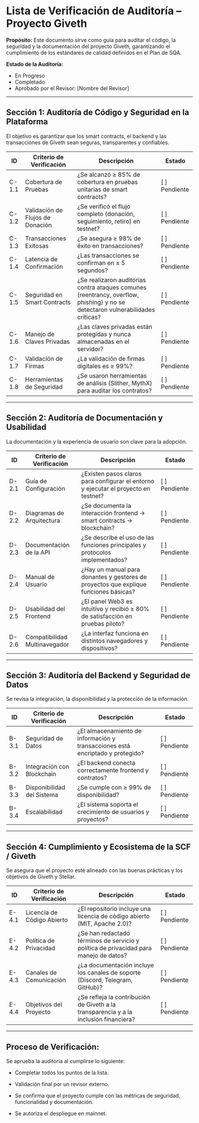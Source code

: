 # Lista de Verificación de Auditoría – Proyecto Giveth

**Propósito:** Este documento sirve como guía para auditar el código, la seguridad y la documentación del proyecto Giveth, garantizando el cumplimiento de los estándares de calidad definidos en el Plan de SQA.  

**Estado de la Auditoría:**
- En Progreso
- Completado
- Aprobado por el Revisor: [Nombre del Revisor]

---

## Sección 1: Auditoría de Código y Seguridad en la Plataforma
El objetivo es garantizar que los smart contracts, el backend y las transacciones de Giveth sean seguras, transparentes y confiables.

| ID    | Criterio de Verificación             | Descripción                                                                                     | Estado     |
|-------|--------------------------------------|-------------------------------------------------------------------------------------------------|------------|
| C-1.1 | Cobertura de Pruebas                 | ¿Se alcanzó ≥ 85% de cobertura en pruebas unitarias de smart contracts?                        | [ ] Pendiente |
| C-1.2 | Validación de Flujos de Donación     | ¿Se verificó el flujo completo (donación, seguimiento, retiro) en testnet?                    | [ ] Pendiente |
| C-1.3 | Transacciones Exitosas                | ¿Se asegura ≥ 98% de éxito en transacciones?                                                  | [ ] Pendiente |
| C-1.4 | Latencia de Confirmación              | ¿Las transacciones se confirman en ≤ 5 segundos?                                              | [ ] Pendiente |
| C-1.5 | Seguridad en Smart Contracts          | ¿Se realizaron auditorías contra ataques comunes (reentrancy, overflow, phishing) y no se detectaron vulnerabilidades críticas? | [ ] Pendiente |
| C-1.6 | Manejo de Claves Privadas            | ¿Las claves privadas están protegidas y nunca almacenadas en el servidor?                      | [ ] Pendiente |
| C-1.7 | Validación de Firmas                  | ¿La validación de firmas digitales es ≥ 99%?                                                  | [ ] Pendiente |
| C-1.8 | Herramientas de Seguridad             | ¿Se usaron herramientas de análisis (Slither, MythX) para auditar los contratos?              | [ ] Pendiente |

---

## Sección 2: Auditoría de Documentación y Usabilidad
La documentación y la experiencia de usuario son clave para la adopción.

| ID    | Criterio de Verificación             | Descripción                                                                                     | Estado     |
|-------|--------------------------------------|-------------------------------------------------------------------------------------------------|------------|
| D-2.1 | Guía de Configuración                | ¿Existen pasos claros para configurar el entorno y ejecutar el proyecto en testnet?           | [ ] Pendiente |
| D-2.2 | Diagramas de Arquitectura            | ¿Se documenta la interacción frontend → smart contracts → blockchain?                         | [ ] Pendiente |
| D-2.3 | Documentación de la API              | ¿Se describe el uso de las funciones principales y protocolos implementados?                   | [ ] Pendiente |
| D-2.4 | Manual de Usuario                    | ¿Hay un manual para donantes y gestores de proyectos que explique funciones básicas?          | [ ] Pendiente |
| D-2.5 | Usabilidad del Frontend              | ¿El panel Web3 es intuitivo y recibió ≥ 80% de satisfacción en pruebas piloto?                | [ ] Pendiente |
| D-2.6 | Compatibilidad Multinavegador        | ¿La interfaz funciona en distintos navegadores y dispositivos?                                 | [ ] Pendiente |

---

## Sección 3: Auditoría del Backend y Seguridad de Datos
Se revisa la integración, la disponibilidad y la protección de la información.

| ID    | Criterio de Verificación             | Descripción                                                                                     | Estado     |
|-------|--------------------------------------|-------------------------------------------------------------------------------------------------|------------|
| B-3.1 | Seguridad de Datos                   | ¿El almacenamiento de información y transacciones está encriptado y protegido?                | [ ] Pendiente |
| B-3.2 | Integración con Blockchain           | ¿El backend conecta correctamente frontend y contratos?                                        | [ ] Pendiente |
| B-3.3 | Disponibilidad del Sistema           | ¿Se cumple con ≥ 99% de disponibilidad?                                                        | [ ] Pendiente |
| B-3.4 | Escalabilidad                       | ¿El sistema soporta el crecimiento de usuarios y proyectos?                                    | [ ] Pendiente |

---

## Sección 4: Cumplimiento y Ecosistema de la SCF / Giveth
Se asegura que el proyecto esté alineado con las buenas prácticas y los objetivos de Giveth y Stellar.

| ID    | Criterio de Verificación             | Descripción                                                                                     | Estado     |
|-------|--------------------------------------|-------------------------------------------------------------------------------------------------|------------|
| E-4.1 | Licencia de Código Abierto           | ¿El repositorio incluye una licencia de código abierto (MIT, Apache 2.0)?                     | [ ] Pendiente |
| E-4.2 | Política de Privacidad               | ¿Se han redactado términos de servicio y política de privacidad para manejo de datos?         | [ ] Pendiente |
| E-4.3 | Canales de Comunicación              | ¿La documentación incluye los canales de soporte (Discord, Telegram, GitHub)?                 | [ ] Pendiente |
| E-4.4 | Objetivos del Proyecto               | ¿Se refleja la contribución de Giveth a la transparencia y a la inclusión financiera?         | [ ] Pendiente |
---
## Proceso de Verificación:
Se aprueba la auditoria al cumplirse lo siguiente:

- Completar todos los puntos de la lista.

- Validación final por un revisor externo.

- Se confirma que el proyecto cumple con las métricas de seguridad, funcionalidad y documentación.

- Se autoriza el despliegue en mainnet.

